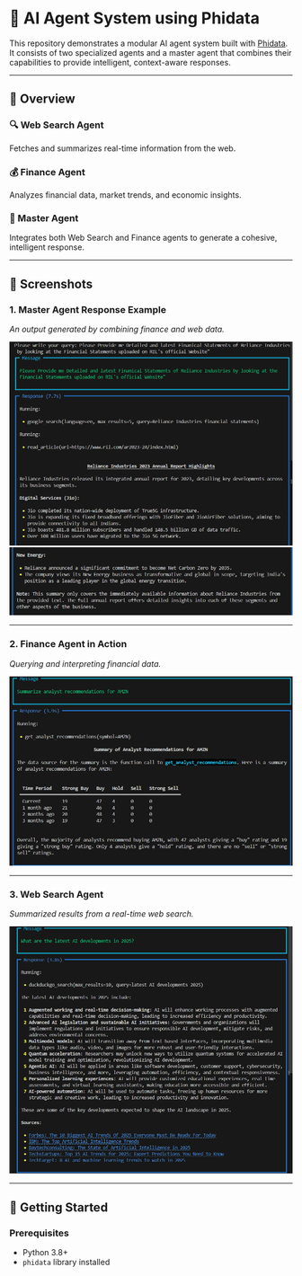 # 🤖 AI Agent System using Phidata

This repository demonstrates a modular AI agent system built with [Phidata](https://phidata.io). It consists of two specialized agents and a master agent that combines their capabilities to provide intelligent, context-aware responses.

---

## 🧠 Overview

### 🔍 Web Search Agent  
Fetches and summarizes real-time information from the web.

### 💰 Finance Agent  
Analyzes financial data, market trends, and economic insights.

### 🤖 Master Agent  
Integrates both Web Search and Finance agents to generate a cohesive, intelligent response.

---

## 📸 Screenshots

### 1. Master Agent Response Example  
*An output generated by combining finance and web data.*

![Master Agent Screenshot](Images/Master-01.png)
![Master Agent Screenshot](Images/Master-02.png)

---

### 2. Finance Agent in Action  
*Querying and interpreting financial data.*

![Finance Agent Screenshot](Images/Fin-01.png)

---

### 3. Web Search Agent  
*Summarized results from a real-time web search.*

![Web Search Agent Screenshot](Images/Search-01.png)

---

## 🚀 Getting Started

### Prerequisites

- Python 3.8+
- `phidata` library installed

